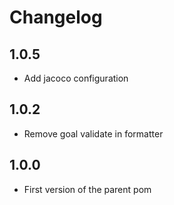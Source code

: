 # Changelog

## 1.0.5
- Add jacoco configuration

## 1.0.2
- Remove goal validate in formatter

## 1.0.0
- First version of the parent pom
